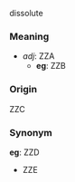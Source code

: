 dissolute
### Meaning
+ _adj_: ZZA
	+ __eg__: ZZB

### Origin

ZZC

### Synonym

__eg__: ZZD

+ ZZE


